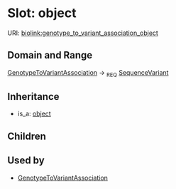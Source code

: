 # Slot: object




URI: [biolink:genotype_to_variant_association_object](https://w3id.org/biolink/vocab/genotype_to_variant_association_object)
## Domain and Range

[GenotypeToVariantAssociation](GenotypeToVariantAssociation.md) ->  <sub>REQ</sub> [SequenceVariant](SequenceVariant.md)
## Inheritance

 *  is_a: [object](object.md)
## Children

## Used by

 * [GenotypeToVariantAssociation](GenotypeToVariantAssociation.md)
